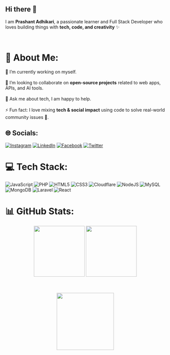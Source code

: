 ## Hi there 👋  
I am **Prashant Adhikari**, a passionate learner and Full Stack Developer who loves building things with **tech, code, and creativity** ✨  

<br/>

# 💫 About Me:
🔭 I’m currently working on myself.<br>  
🤝 I’m looking to collaborate on **open-source projects** related to web apps, APIs, and AI tools.<br>  
💬 Ask me about tech, I am happy to help.<br>  
⚡ Fun fact: I love mixing **tech & social impact** using code to solve real-world community issues 🚀.  

## 🌐 Socials:
[![Instagram](https://img.shields.io/badge/Instagram-%23E4405F.svg?logo=Instagram&logoColor=white)](https://instagram.com/iamprashantadhikary) 
[![LinkedIn](https://img.shields.io/badge/LinkedIn-%230077B5.svg?logo=linkedin&logoColor=white)](https://linkedin.com/in/iamprashantadhikari) 
[![Facebook](https://img.shields.io/badge/Facebook-%231877F2.svg?logo=Facebook&logoColor=white)](https://facebook.com/iamprashantadhikari) 
[![Twitter](https://img.shields.io/badge/Twitter-%231DA1F2.svg?logo=Twitter&logoColor=white)](https://twitter.com/iamprashantadh)

# 💻 Tech Stack:
![JavaScript](https://img.shields.io/badge/javascript-%23323330.svg?style=for-the-badge&logo=javascript&logoColor=%23F7DF1E) 
![PHP](https://img.shields.io/badge/php-%23777BB4.svg?style=for-the-badge&logo=php&logoColor=white) 
![HTML5](https://img.shields.io/badge/html5-%23E34F26.svg?style=for-the-badge&logo=html5&logoColor=white) 
![CSS3](https://img.shields.io/badge/css3-%231572B6.svg?style=for-the-badge&logo=css3&logoColor=white) 
![Cloudflare](https://img.shields.io/badge/Cloudflare-F38020?style=for-the-badge&logo=Cloudflare&logoColor=white) 
![NodeJS](https://img.shields.io/badge/node.js-6DA55F?style=for-the-badge&logo=node.js&logoColor=white) 
![MySQL](https://img.shields.io/badge/mysql-4479A1.svg?style=for-the-badge&logo=mysql&logoColor=white) 
![MongoDB](https://img.shields.io/badge/MongoDB-%234ea94b.svg?style=for-the-badge&logo=mongodb&logoColor=white) 
![Laravel](https://img.shields.io/badge/laravel-%23FF2D20.svg?style=for-the-badge&logo=laravel&logoColor=white) 
![React](https://img.shields.io/badge/react-%2320232a.svg?style=for-the-badge&logo=react&logoColor=%2361DAFB)  

# 📊 GitHub Stats:

<div align="center">
  
  <img src="https://github-readme-stats.vercel.app/api?username=iamprashantadhikari&theme=dark&hide_border=false&include_all_commits=false&count_private=false" height="160px"/> 
  <img src="https://github-readme-stats.vercel.app/api/top-langs/?username=iamprashantadhikari&theme=dark&hide_border=false&include_all_commits=false&count_private=false&layout=compact" height="160px"/>

  <br/><br/>
  <img src="https://nirzak-streak-stats.vercel.app/?user=iamprashantadhikari&theme=dark&hide_border=false" height="180px"/>

</div>
